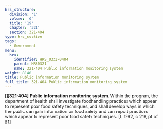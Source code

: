 ```yaml
---
hrs_structure:
  division: '1'
  volume: '6'
  title: '19'
  chapter: '321'
  section: 321-404
type: hrs_section
tags:
  - Government
menu:
  hrs:
    identifier: HRS_0321-0404
    parent: HRS0321
    name: 321-404 Public information monitoring system
weight: 8140
title: Public information monitoring system
full_title: 321-404 Public information monitoring system
---
```

**[§321-404] Public** **information monitoring system.** Within the program, the department of health shall investigate foodhandling practices which appear to represent poor food safety techniques, and shall develop ways in which the public can gain information on food safety and can report practices which appear to represent poor food safety techniques. [L 1992, c 219, pt of §1]